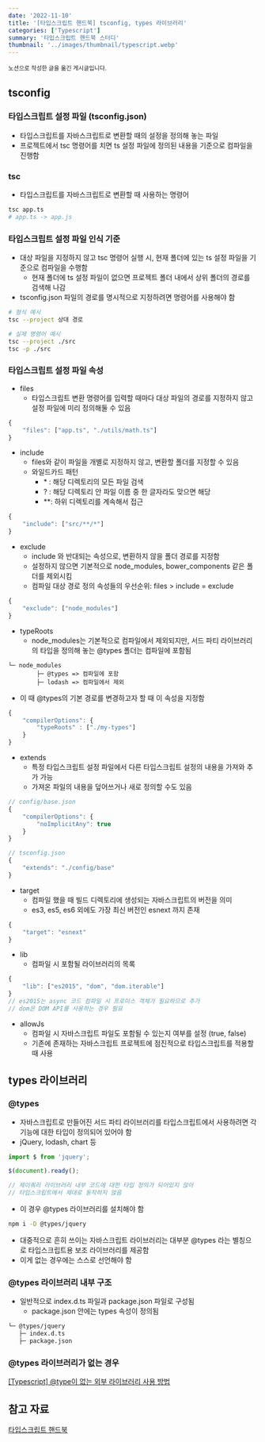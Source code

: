 ```yaml
---
date: '2022-11-10'
title: '[타입스크립트 핸드북] tsconfig, types 라이브러리'
categories: ['Typescript']
summary: '타입스크립트 핸드북 스터디'
thumbnail: '../images/thumbnail/typescript.webp'
---
```


<small>노션으로 작성한 글을 옮긴 게시글입니다.</small>

## tsconfig

### 타입스크립트 설정 파일 (tsconfig.json)

- 타입스크립트를 자바스크립트로 변환할 때의 설정을 정의해 놓는 파일
- 프로젝트에서 tsc 명령어를 치면 ts 설정 파일에 정의된 내용을 기준으로 컴파일을 진행함

### tsc

- 타입스크립트를 자바스크립트로 변환할 때 사용하는 명령어

```bash
tsc app.ts
# app.ts -> app.js
```

### 타입스크립트 설정 파일 인식 기준

- 대상 파일을 지정하지 않고 tsc 명령어 실행 시, 현재 폴더에 있는 ts 설정 파일을 기준으로 컴파일을 수행함
  - 현재 폴더에 ts 설정 파일이 없으면 프로젝트 폴더 내에서 상위 폴더의 경로를 검색해 나감
- tsconfig.json 파일의 경로를 명시적으로 지정하려면 명령어를 사용해야 함
    
```bash
# 형식 예시
tsc --project 상대 경로

# 실제 명령어 예시
tsc --project ./src
tsc -p ./src
```
    

### 타입스크립트 설정 파일 속성

- files
	- 타입스크립트 변환 명령어를 입력할 때마다 대상 파일의 경로를 지정하지 않고
	설정 파일에 미리 정의해둘 수 있음

```ts
{
	"files": ["app.ts", "./utils/math.ts"]
}
```
    
- include
	- files와 같이 파일을 개별로 지정하지 않고, 변환할 폴더를 지정할 수 있음
	- 와일드카드 패턴
		- \* : 해당 디렉토리의 모든 파일 검색
		- ? : 해당 디렉토리 안 파일 이름 중 한 글자라도 맞으면 해당
		- \*\*: 하위 디렉토리를 계속해서 접근

```ts
{
	"include": ["src/**/*"]
}
```

- exclude
	- include 와 반대되는 속성으로, 변환하지 않을 폴더 경로를 지정함
	- 설정하지 않으면 기본적으로 node_modules, bower_components 같은 폴더를 제외시킴
	- 컴파일 대상 경로 정의 속성들의 우선순위: files > include = exclude

```ts
{
	"exclude": ["node_modules"]
}
```

- typeRoots
	- node_modules는 기본적으로 컴파일에서 제외되지만, 서드 파티 라이브러리의 타입을 정의해 놓는 @types 폴더는 컴파일에 포함됨

```
└─ node_modules
		├─ @types => 컴파일에 포함
		├─ lodash => 컴파일에서 제외
```

- 이 때 @types의 기본 경로를 변경하고자 할 때 이 속성을 지정함

```ts
{
	"compilerOptions": {
		"typeRoots" : ["./my-types"]
	}
}
```

- extends
	- 특정 타입스크립트 설정 파일에서 다른 타입스크립트 설정의 내용을 가져와 추가 가능
	- 가져온 파일의 내용을 덮어쓰거나 새로 정의할 수도 있음

```ts
// config/base.json
{
	"compilerOptions": {
		"noImplicitAny": true
	}
}

// tsconfig.json
{
	"extends": "./config/base"
}
```

- target
	- 컴파일 했을 때 빌드 디렉토리에 생성되는 자바스크립트의 버전을 의미
	- es3, es5, es6 외에도 가장 최신 버전인 esnext 까지 존재

```ts
{
	"target": "esnext"
}
```

- lib
	- 컴파일 시 포함될 라이브러리의 목록

```ts
{
	"lib": ["es2015", "dom", "dom.iterable"]
}
// es2015는 async 코드 컴파일 시 프로미스 객체가 필요하므로 추가
// dom은 DOM API를 사용하는 경우 필요
```

- allowJs
	- 컴파일 시 자바스크립트 파일도 포함될 수 있는지 여부를 설정 (true, false)
	- 기존에 존재하는 자바스크립트 프로젝트에 점진적으로 타입스크립트를 적용할 때 사용

## types 라이브러리

### @types

- 자바스크립트로 만들어진 서드 파티 라이브러리를 타입스크립트에서 사용하려면 각 기능에 대한 타입이 정의되어 있어야 함
- jQuery, lodash, chart 등

```ts
import $ from 'jquery';

$(document).ready();

// 제이쿼리 라이브러리 내부 코드에 대한 타입 정의가 되어있지 않아
// 타입스크립트에서 제대로 동작하지 않음
```

- 이 경우 @types 라이브러리를 설치해야 함

```bash
npm i -D @types/jquery
```

- 대중적으로 흔히 쓰이는 자바스크립트 라이브러리는 대부분 @types 라는 별칭으로 타입스크립트용 보조 라이브러리를 제공함
- 이게 없는 경우에는 스스로 선언해야 함

### @types 라이브러리 내부 구조

- 일반적으로 index.d.ts 파일과 package.json 파일로 구성됨
	- package.json 안에는 types 속성이 정의됨

```txt
└─ @types/jquery
   ├─ index.d.ts
   ├─ package.json
```

### @types 라이브러리가 없는 경우

[[Typescript] @type이 없는 외부 라이브러리 사용 방법](https://devalice.tistory.com/90)

## 참고 자료

[타입스크립트 핸드북](https://joshua1988.github.io/ts/intro.html)